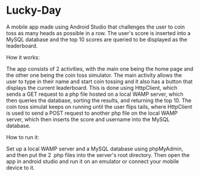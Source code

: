 # Lucky-Day
A mobile app made using Android Studio that challenges the user to coin toss as many heads as possible in a row. 
The user's score is inserted into a MySQL database and the top 10 scores are queried to be displayed as the leaderboard.

How it works:

The app consists of 2 activities, with the main one being the home page and the other one being the coin toss simulator.
The main activity allows the user to type in their name and start coin tossing and it also has a button that displays the current leaderboard.
This is done using HttpClient, which sends a GET request to a php file hosted on a local WAMP server, which then queries the database, sorting the results, and returning the top 10.
The coin toss simulat keeps on running until the user flips tails, where HttpClient is used to send a POST request to another php file on the local WAMP server, which then inserts the score and username into the MySQL database.

How to run it:

Set up a local WAMP server and a MySQL database using phpMyAdmin, and then put the 2 .php files into the server's root directory. Then open the app in android studio and run it on an emulator or connect your mobile device to it.
